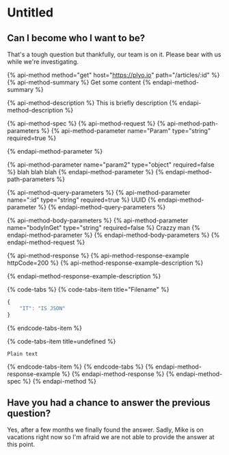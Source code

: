 # Untitled

## Can I become who I want to be?

That's a tough question but thankfully, our team is on it. Please bear with us while we're investigating.

{% api-method method="get" host="https://plyo.io" path="/articles/:id" %}
{% api-method-summary %}
Get some content
{% endapi-method-summary %}

{% api-method-description %}
This is briefly description
{% endapi-method-description %}

{% api-method-spec %}
{% api-method-request %}
{% api-method-path-parameters %}
{% api-method-parameter name="Param" type="string" required=true %}

{% endapi-method-parameter %}

{% api-method-parameter name="param2" type="object" required=false %}
blah blah blah
{% endapi-method-parameter %}
{% endapi-method-path-parameters %}

{% api-method-query-parameters %}
{% api-method-parameter name=":id" type="string" required=true %}
UUID
{% endapi-method-parameter %}
{% endapi-method-query-parameters %}

{% api-method-body-parameters %}
{% api-method-parameter name="bodyInGet" type="string" required=false %}
Crazzy man
{% endapi-method-parameter %}
{% endapi-method-body-parameters %}
{% endapi-method-request %}

{% api-method-response %}
{% api-method-response-example httpCode=200 %}
{% api-method-response-example-description %}

{% endapi-method-response-example-description %}

{% code-tabs %}
{% code-tabs-item title="Filename" %}
```javascript
{
    "IT": "IS JSON"
}
```
{% endcode-tabs-item %}

{% code-tabs-item title=undefined %}
```
Plain text
```
{% endcode-tabs-item %}
{% endcode-tabs %}
{% endapi-method-response-example %}
{% endapi-method-response %}
{% endapi-method-spec %}
{% endapi-method %}

## Have you had a chance to answer the previous question?

Yes, after a few months we finally found the answer. Sadly, Mike is on vacations right now so I'm afraid we are not able to provide the answer at this point.



